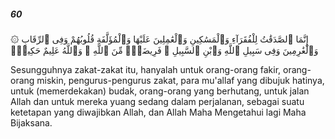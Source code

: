 ##### 60

<span class="ayah">۞ إِنَّمَا ٱلصَّدَقَٰتُ لِلْفُقَرَآءِ وَٱلْمَسَٰكِينِ وَٱلْعَٰمِلِينَ عَلَيْهَا وَٱلْمُؤَلَّفَةِ قُلُوبُهُمْ وَفِى ٱلرِّقَابِ وَٱلْغَٰرِمِينَ وَفِى سَبِيلِ ٱللَّهِ وَٱبْنِ ٱلسَّبِيلِ ۖ فَرِيضَةًۭ مِّنَ ٱللَّهِ ۗ وَٱللَّهُ عَلِيمٌ حَكِيمٌۭ</span>

<span class="ayah_translation">Sesungguhnya zakat-zakat itu, hanyalah untuk orang-orang fakir, orang-orang miskin, pengurus-pengurus zakat, para mu'allaf yang dibujuk hatinya, untuk (memerdekakan) budak, orang-orang yang berhutang, untuk jalan Allah dan untuk mereka yuang sedang dalam perjalanan, sebagai suatu ketetapan yang diwajibkan Allah, dan Allah Maha Mengetahui lagi Maha Bijaksana.</span>
